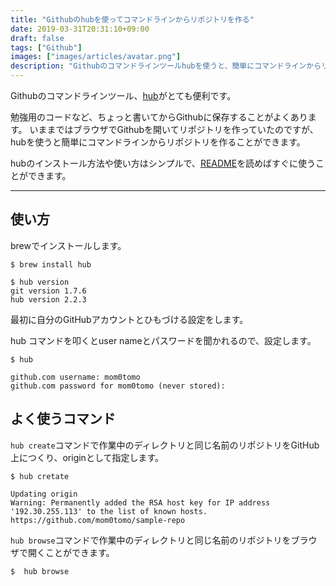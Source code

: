 ```yaml
---
title: "Githubのhubを使ってコマンドラインからリポジトリを作る"
date: 2019-03-31T20:31:10+09:00
draft: false
tags: ["Github"]
images: ["images/articles/avatar.png"]
description: "Githubのコマンドラインツールhubを使うと、簡単にコマンドラインからリポジトリを作ることができます。"
---
```


Githubのコマンドラインツール、[hub](https://github.com/github/hub)がとても便利です。

勉強用のコードなど、ちょっと書いてからGithubに保存することがよくあります。
いままではブラウザでGithubを開いてリポジトリを作っていたのですが、hubを使うと簡単にコマンドラインからリポジトリを作ることができます。

hubのインストール方法や使い方はシンプルで、[README](https://github.com/github/hub)を読めばすぐに使うことができます。

***

## 使い方

brewでインストールします。

```shell
$ brew install hub

$ hub version
git version 1.7.6
hub version 2.2.3
```

最初に自分のGitHubアカウントとひもづける設定をします。

hub コマンドを叩くとuser nameとパスワードを聞かれるので、設定します。

```shell
$ hub

github.com username: mom0tomo
github.com password for mom0tomo (never stored):
```


## よく使うコマンド

`hub create`コマンドで作業中のディレクトリと同じ名前のリポジトリをGitHub上につくり、originとして指定します。

```shell
$ hub cretate

Updating origin
Warning: Permanently added the RSA host key for IP address '192.30.255.113' to the list of known hosts.
https://github.com/mom0tomo/sample-repo
```

`hub browse`コマンドで作業中のディレクトリと同じ名前のリポジトリをブラウザで開くことができます。

```shell
$  hub browse
```
